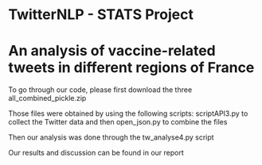 # TwitterNLP - STATS Project 
# An analysis of vaccine-related tweets in different regions of France  

To go through our code, please first download the three all_combined_pickle.zip 

Those files were obtained by using the following scripts: scriptAPI3.py to collect the Twitter data and then open_json.py to combine the files 



Then our analysis was done through the tw_analyse4.py script 

Our results and discussion can be found in our report

